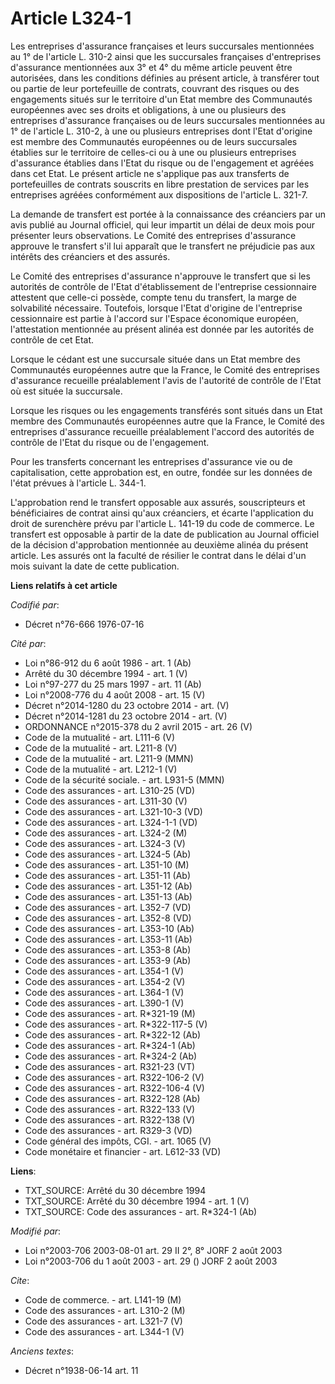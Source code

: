 # Article L324-1

Les entreprises d'assurance françaises et leurs succursales mentionnées au 1° de l'article L. 310-2 ainsi que les succursales
françaises d'entreprises d'assurance mentionnées aux 3° et 4° du même article peuvent être autorisées, dans les conditions
définies au présent article, à transférer tout ou partie de leur portefeuille de contrats, couvrant des risques ou des
engagements situés sur le territoire d'un Etat membre des Communautés européennes avec ses droits et obligations, à une ou
plusieurs des entreprises d'assurance françaises ou de leurs succursales mentionnées au 1° de l'article L. 310-2, à une ou
plusieurs entreprises dont l'Etat d'origine est membre des Communautés européennes ou de leurs succursales établies sur le
territoire de celles-ci ou à une ou plusieurs entreprises d'assurance établies dans l'Etat du risque ou de l'engagement et
agréées dans cet Etat. Le présent article ne s'applique pas aux transferts de portefeuilles de contrats souscrits en libre
prestation de services par les entreprises agréées conformément aux dispositions de l'article L. 321-7.

La demande de transfert est portée à la connaissance des créanciers par un avis publié au Journal officiel, qui leur impartit
un délai de deux mois pour présenter leurs observations. Le Comité des entreprises d'assurance approuve le transfert s'il lui
apparaît que le transfert ne préjudicie pas aux intérêts des créanciers et des assurés.

Le Comité des entreprises d'assurance n'approuve le transfert que si les autorités de contrôle de l'Etat d'établissement de
l'entreprise cessionnaire attestent que celle-ci possède, compte tenu du transfert, la marge de solvabilité nécessaire.
Toutefois, lorsque l'Etat d'origine de l'entreprise cessionnaire est partie à l'accord sur l'Espace économique européen,
l'attestation mentionnée au présent alinéa est donnée par les autorités de contrôle de cet Etat.

Lorsque le cédant est une succursale située dans un Etat membre des Communautés européennes autre que la France, le Comité
des entreprises d'assurance recueille préalablement l'avis de l'autorité de contrôle de l'Etat où est située la succursale.

Lorsque les risques ou les engagements transférés sont situés dans un Etat membre des Communautés européennes autre que la
France, le Comité des entreprises d'assurance recueille préalablement l'accord des autorités de contrôle de l'Etat du risque
ou de l'engagement.

Pour les transferts concernant les entreprises d'assurance vie ou de capitalisation, cette approbation est, en outre, fondée
sur les données de l'état prévues à l'article L. 344-1.

L'approbation rend le transfert opposable aux assurés, souscripteurs et bénéficiaires de contrat ainsi qu'aux créanciers, et
écarte l'application du droit de surenchère prévu par l'article L. 141-19 du code de commerce. Le transfert est opposable à
partir de la date de publication au Journal officiel de la décision d'approbation mentionnée au deuxième alinéa du présent
article. Les assurés ont la faculté de résilier le contrat dans le délai d'un mois suivant la date de cette publication.

**Liens relatifs à cet article**

_Codifié par_:

  - Décret n°76-666 1976-07-16

_Cité par_:

  - Loi n°86-912 du 6 août 1986 - art. 1 (Ab)
  - Arrêté du 30 décembre 1994 - art. 1 (V)
  - Loi n°97-277 du 25 mars 1997 - art. 11 (Ab)
  - Loi n°2008-776 du 4 août 2008 - art. 15 (V)
  - Décret n°2014-1280 du 23 octobre 2014 - art. (V)
  - Décret n°2014-1281 du 23 octobre 2014 - art. (V)
  - ORDONNANCE n°2015-378 du 2 avril 2015 - art. 26 (V)
  - Code de la mutualité - art. L111-6 (V)
  - Code de la mutualité - art. L211-8 (V)
  - Code de la mutualité - art. L211-9 (MMN)
  - Code de la mutualité - art. L212-1 (V)
  - Code de la sécurité sociale. - art. L931-5 (MMN)
  - Code des assurances - art. L310-25 (VD)
  - Code des assurances - art. L311-30 (V)
  - Code des assurances - art. L321-10-3 (VD)
  - Code des assurances - art. L324-1-1 (VD)
  - Code des assurances - art. L324-2 (M)
  - Code des assurances - art. L324-3 (V)
  - Code des assurances - art. L324-5 (Ab)
  - Code des assurances - art. L351-10 (M)
  - Code des assurances - art. L351-11 (Ab)
  - Code des assurances - art. L351-12 (Ab)
  - Code des assurances - art. L351-13 (Ab)
  - Code des assurances - art. L352-7 (VD)
  - Code des assurances - art. L352-8 (VD)
  - Code des assurances - art. L353-10 (Ab)
  - Code des assurances - art. L353-11 (Ab)
  - Code des assurances - art. L353-8 (Ab)
  - Code des assurances - art. L353-9 (Ab)
  - Code des assurances - art. L354-1 (V)
  - Code des assurances - art. L354-2 (V)
  - Code des assurances - art. L364-1 (V)
  - Code des assurances - art. L390-1 (V)
  - Code des assurances - art. R*321-19 (M)
  - Code des assurances - art. R*322-117-5 (V)
  - Code des assurances - art. R*322-12 (Ab)
  - Code des assurances - art. R*324-1 (Ab)
  - Code des assurances - art. R*324-2 (Ab)
  - Code des assurances - art. R321-23 (VT)
  - Code des assurances - art. R322-106-2 (V)
  - Code des assurances - art. R322-106-4 (V)
  - Code des assurances - art. R322-128 (Ab)
  - Code des assurances - art. R322-133 (V)
  - Code des assurances - art. R322-138 (V)
  - Code des assurances - art. R329-3 (VD)
  - Code général des impôts, CGI. - art. 1065 (V)
  - Code monétaire et financier - art. L612-33 (VD)

**Liens**:

  - TXT_SOURCE: Arrêté du 30 décembre 1994
  - TXT_SOURCE: Arrêté du 30 décembre 1994 - art. 1 (V)
  - TXT_SOURCE: Code des assurances - art. R*324-1 (Ab)

_Modifié par_:

  - Loi n°2003-706 2003-08-01 art. 29 II 2°, 8° JORF 2 août 2003
  - Loi n°2003-706 du 1 août 2003 - art. 29 () JORF 2 août 2003

_Cite_:

  - Code de commerce. - art. L141-19 (M)
  - Code des assurances - art. L310-2 (M)
  - Code des assurances - art. L321-7 (V)
  - Code des assurances - art. L344-1 (V)

_Anciens textes_:

  - Décret n°1938-06-14 art. 11
